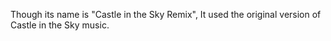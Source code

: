 Though its name is "Castle in the Sky Remix", It used the original version of Castle in the Sky music.

